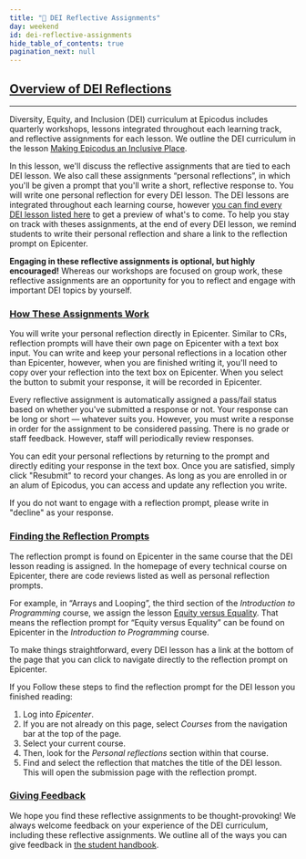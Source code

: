 ```yaml
---
title: "📓 DEI Reflective Assignments"
day: weekend
id: dei-reflective-assignments
hide_table_of_contents: true
pagination_next: null
---
```


## [Overview of DEI Reflections](#overview-of-dei-reflections)

---

Diversity, Equity, and Inclusion (DEI) curriculum at Epicodus includes quarterly workshops, lessons integrated throughout each learning track, and reflective assignments for each lesson. We outline the DEI curriculum in the lesson [Making Epicodus an Inclusive Place](../../diversity-equity-and-inclusion/dei-curriculum-overview/making-epicodus-an-inclusive-place).

In this lesson, we'll discuss the reflective assignments that are tied to each DEI lesson. We also call these assignments “personal reflections”, in which you'll be given a prompt that you'll write a short, reflective response to. You will write one personal reflection for every DEI lesson. The DEI lessons are integrated throughout each learning course, however [you can find every DEI lesson listed here](../../diversity-equity-and-inclusion/) to get a preview of what's to come. To help you stay on track with theses assignments, at the end of every DEI lesson, we remind students to write their personal reflection and share a link to the reflection prompt on Epicenter.

**Engaging in these reflective assignments is optional, but highly encouraged!** Whereas our workshops are focused on group work, these reflective assignments are an opportunity for you to reflect and engage with important DEI topics by yourself.

### [How These Assignments Work](#how-these-assignments-work)

You will write your personal reflection directly in Epicenter. Similar to CRs, reflection prompts will have their own page on Epicenter with a text box input. You can write and keep your personal reflections in a location other than Epicenter, however, when you are finished writing it, you'll need to copy over your reflection into the text box on Epicenter. When you select the button to submit your response, it will be recorded in Epicenter.

Every reflective assignment is automatically assigned a pass/fail status based on whether you've submitted a response or not. Your response can be long or short — whatever suits you. However, you must write a response in order for the assignment to be considered passing. There is no grade or staff feedback. However, staff will periodically review responses.

You can edit your personal reflections by returning to the prompt and directly editing your response in the text box. Once you are satisfied, simply click "Resubmit" to record your changes. As long as you are enrolled in or an alum of Epicodus, you can access and update any reflection you write.

If you do not want to engage with a reflection prompt, please write in "decline" as your response. 

### [Finding the Reflection Prompts](#finding-the-reflection-prompts)

The reflection prompt is found on Epicenter in the same course that the DEI lesson reading is assigned. In the homepage of every technical course on Epicenter, there are code reviews listed as well as personal reflection prompts.

For example, in “Arrays and Looping”, the third section of the _Introduction to Programming_ course, we assign the lesson [Equity versus Equality](../../introduction-to-programming/arrays-looping/1-3-1-8-homework-equality-versus-equity). That means the reflection prompt for “Equity versus Equality” can be found on Epicenter in the _Introduction to Programming_ course. 

To make things straightforward, every DEI lesson has a link at the bottom of the page that you can click to navigate directly to the reflection prompt on Epicenter.

If you Follow these steps to find the reflection prompt for the DEI lesson you finished reading:

1.  Log into _Epicenter_.
2. If you are not already on this page, select _Courses_ from the navigation bar at the top of the page.
3. Select your current course.
4. Then, look for the _Personal reflections_ section within that course. 
5. Find and select the reflection that matches the title of the DEI lesson. This will open the submission page with the reflection prompt.

### [Giving Feedback](#giving-feedback)

We hope you find these reflective assignments to be thought-provoking! We always welcome feedback on your experience of the DEI curriculum, including these reflective assignments. We outline all of the ways you can give feedback in [the student handbook](/student-handbook#giving-feedback). 
